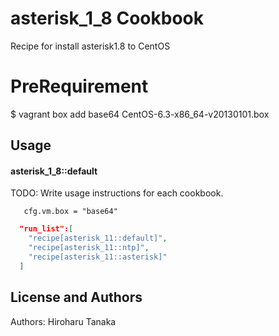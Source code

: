 asterisk_1_8 Cookbook
=====================
Recipe for install asterisk1.8 to CentOS

PreRequirement
=========================
$ vagrant box add base64 CentOS-6.3-x86_64-v20130101.box

Usage
-----
#### asterisk_1_8::default
TODO: Write usage instructions for each cookbook.

```vm.box
   cfg.vm.box = "base64"
```

```json
  "run_list":[
    "recipe[asterisk_11::default]",
    "recipe[asterisk_11::ntp]",
    "recipe[asterisk_11::asterisk]"
  ]
```

License and Authors
-------------------
Authors: Hiroharu Tanaka
